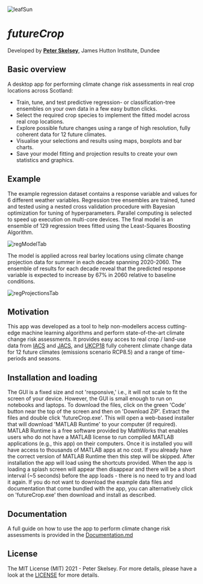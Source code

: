 ![leafSun](https://user-images.githubusercontent.com/32124230/107999911-9f3f1100-6fe0-11eb-9755-f48dbb82cf65.png)

# _futureCrop_
Developed by [**Peter Skelsey**](mailto:peter.skelsey@hutton.ac.uk?subject=futureCrop), James Hutton Institute, Dundee

## Basic overview
A desktop app for performing climate change risk assessments in real crop locations across Scotland:
* Train, tune, and test predictive regression- or classification-tree ensembles on your own data in a few easy button clicks.
* Select the required crop species to implement the fitted model across real crop locations.
* Explore possible future changes using a range of high resolution, fully coherent data for 12 future climates.
* Visualise your selections and results using maps, boxplots and bar charts.
* Save your model fitting and projection results to create your own statistics and graphics. 

## Example
The example regression dataset contains a response variable and values for 6 different weather variables. Regression tree ensembles are trained, tuned and tested using a nested cross validation procedure with Bayesian optimization for tuning of hyperparameters. Parallel computing is selected to speed up execution on multi-core devices. The final model is an ensemble of 129 regression trees fitted using the Least-Squares Boosting Algorithm.

![regModelTab](https://user-images.githubusercontent.com/32124230/108418695-82494e80-7229-11eb-9fac-f954d1f61b09.PNG)

The model is applied across real barley locations using climate change projection data for summer in each decade spanning 2020-2060. The ensemble of results for each decade reveal that the predicted response variable is expected to increase by 67% in 2060 relative to baseline conditions.

![regProjectionsTab](https://user-images.githubusercontent.com/32124230/108418731-8aa18980-7229-11eb-9183-85a244fba312.PNG)

## Motivation
This app was developed as a tool to help non-modellers access cutting-edge machine learning algorithms and perform state-of-the-art climate change risk assessments. It provides easy acces to real crop / land-use data from [IACS](https://ec.europa.eu/agriculture/direct-support/iacs_en) and [JACS](https://www.gov.scot/collections/june-scottish-agricultural-census/), and [UKCP18](https://www.metoffice.gov.uk/research/approach/collaboration/ukcp/index) fully coherent climate change data for 12 future climates (emissions scenario RCP8.5) and a range of time-periods and seasons. 

## Installation and loading
The GUI is a fixed size and not 'responsive,' i.e., it will not scale to fit the screen of your device. However, the GUI is small enough to run on notebooks and laptops. To download the files, click on the green 'Code' button near the top of the screen and then on 'Download ZIP'. Extract the files and double click 'futureCrop.exe'. This will open a web-based installer that will download 'MATLAB Runtime' to your computer (if required). MATLAB Runtime is a free software provided by MathWorks that enables users who do not have a MATLAB license to run compiled MATLAB applications (e.g., this app) on their computers. Once it is installed you will have access to thousands of MATLAB apps at no cost. If you already have the correct version of MATLAB Runtime then this step will be skipped. After installation the app will load using the shortcuts provided. When the app is loading a splash screen will appear then disappear and there will be a short interval (~5 seconds) before the app loads - there is no need to try and load it again. If you do not want to download the example data files and documentation that come bundled with the app, you can alternatively click on 'futureCrop.exe' then download and install as described.

## Documentation
A full guide on how to use the app to perform climate change risk assessments is provided in the [Documentation.md](https://github.com/pskelsey/futureCrop/blob/master/docs/Documentation.md)

## License
The MIT License (MIT) 2021 - Peter Skelsey. For more details, please have a look at the [LICENSE](https://github.com/pskelsey/futureCrop/blob/master/LICENSE) for more details.

